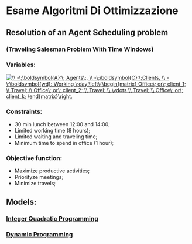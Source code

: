 # Esame Algoritmi Di Ottimizzazione
## Resolution of an Agent Scheduling problem
### (Traveling Salesman Problem With Time Windows)

### Variables:
<a href="https://www.codecogs.com/eqnedit.php?latex=\inline&space;\\&space;-\;\boldsymbol{A}:\;&space;Agents\;,&space;\\&space;-\;\boldsymbol{C}:\;Clients,&space;\\&space;-\;\boldsymbol{wd}:&space;Working&space;\;day:\left\{\begin{matrix}&space;Office\;&space;or\;&space;client_1;&space;\\&space;Travel;&space;\\&space;Office\;&space;or\;&space;client_2;&space;\\&space;Travel;&space;\\&space;\vdots&space;\\&space;Travel;&space;\\&space;Office\;&space;or\;&space;client_k;&space;\end{matrix}\right." target="_blank"><img src="https://latex.codecogs.com/gif.latex?\inline&space;\\&space;-\;\boldsymbol{A}:\;&space;Agents\;,&space;\\&space;-\;\boldsymbol{C}:\;Clients,&space;\\&space;-\;\boldsymbol{wd}:&space;Working&space;\;day:\left\{\begin{matrix}&space;Office\;&space;or\;&space;client_1;&space;\\&space;Travel;&space;\\&space;Office\;&space;or\;&space;client_2;&space;\\&space;Travel;&space;\\&space;\vdots&space;\\&space;Travel;&space;\\&space;Office\;&space;or\;&space;client_k;&space;\end{matrix}\right." title="\\ -\;\boldsymbol{A}:\; Agents\;, \\ -\;\boldsymbol{C}:\;Clients, \\ -\;\boldsymbol{wd}: Working \;day:\left\{\begin{matrix} Office\; or\; client_1; \\ Travel; \\ Office\; or\; client_2; \\ Travel; \\ \vdots \\ Travel; \\ Office\; or\; client_k; \end{matrix}\right." /></a>

### Constraints:
- 30 min lunch between 12:00 and 14:00;
- Limited working time (8 hours);
- Limited waiting and traveling time;
- Minimum time to spend in office (1 hour);

### Objective function:
- Maximize productive activities;
- Priorityze meetings;
- Minimize travels;

## Models:
### [Integer Quadratic Programming](https://github.com/Ghinne/EsameAlgoritmiDiOttimizzazione/blob/main/ESAMEIQP.pdf)
### [Dynamic Programming](https://github.com/Ghinne/EsameAlgoritmiDiOttimizzazione/blob/main/ESAMEHEURISTIC.pdf)
